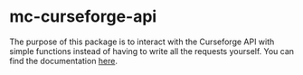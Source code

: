 # mc-curseforge-api
The purpose of this package is to interact with the Curseforge API with simple functions instead of having to write all the requests yourself.
You can find the documentation [here](https://mondanzo.github.io/mcCurseforgeAPI/index.html).
